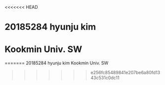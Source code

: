 <<<<<<< HEAD


# 20185284 hyunju kim
# Kookmin Univ. SW
=======
20185284     hyunju kim
Kookmin Univ. SW
>>>>>>> e256fc85489841e207be6a80fd1343c531c0dc11
